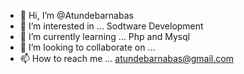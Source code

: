 - 👋 Hi, I’m @Atundebarnabas
- 👀 I’m interested in ... Sodtware Development
- 🌱 I’m currently learning ... Php and Mysql
- 💞️ I’m looking to collaborate on ...
- 📫 How to reach me ... atundebarnabas@gmail.com

<!---
Atundebarnabas/Atundebarnabas is a ✨ special ✨ repository because its `README.md` (this file) appears on your GitHub profile.
You can click the Preview link to take a look at your changes.
--->
